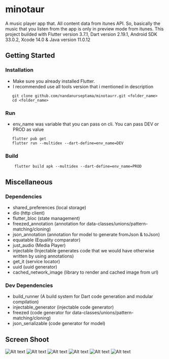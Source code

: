 # minotaur

A music player app that. All content data from itunes API. So, basically the music that you listen from the app is only in preview mode from itunes. This project builded with Flutter version 3.7.1, Dart version 2.19.1, Android SDK 33.0.2, Xcode 14.0 & Java version 11.0.12

## Getting Started

### Installation

- Make sure you already installed Flutter.
- I recommended use all tools version that i mentioned in description

```
   git clone github.com/nandanurseptama/minotaurr.git <folder_name>
   cd <folder_name>
```

### Run

- env_name was variable that you can pass on cli. You can pass DEV or PROD as value

```
   flutter pub get
   flutter run --multidex --dart-define=env_name=DEV
```

### Build

```
    flutter build apk --multidex --dart-define=env_name=PROD
```

## Miscellaneous

### Dependencies
- shared_preferences (local storage)
- dio (http client)
- flutter_bloc (state management)
- freezed_annotation (annotation for data-classes/unions/pattern-matching/cloning)
- json_annotation (annotation for model to generate fromJson & toJson)
- equatable (Equality comparator)
- just_audio (Media Player)
- injectable (Injectable generates code that we would have otherwise written by using annotations)
- get_it (service locator)
- uuid (uuid generator)
- cached_network_image (library to render and cached image from url)

### Dev Dependencies
- build_runner (A build system for Dart code generation and modular compilation)
- injectable_generator (injectable code generator)
- freezed (code generator for data-classes/unions/pattern-matching/cloning)
- json_serializable (code generator for model)

## Screen Shoot

![Alt text](https://raw.githubusercontent.com/nandanurseptama/minotaurr/master/ss/home_light.png=270x570 "Home Light Screen")
![Alt text](https://raw.githubusercontent.com/nandanurseptama/minotaurr/master/ss/player_light.png "Player Light Screen")
![Alt text](https://raw.githubusercontent.com/nandanurseptama/minotaurr/master/ss/player_playlist_light.png "Player Light Screen with Bottom Sheet Playlist Shown")
![Alt text](https://raw.githubusercontent.com/nandanurseptama/minotaurr/master/ss/home_dark.png "Home Dark Screen")
![Alt text](https://raw.githubusercontent.com/nandanurseptama/minotaurr/master/ss/player_dark.png "Player Dark Screen")
![Alt text](https://raw.githubusercontent.com/nandanurseptama/minotaurr/master/ss/player_playlist_dark.png "Player Dark Screen with Bottom Sheet Playlist Shown")
